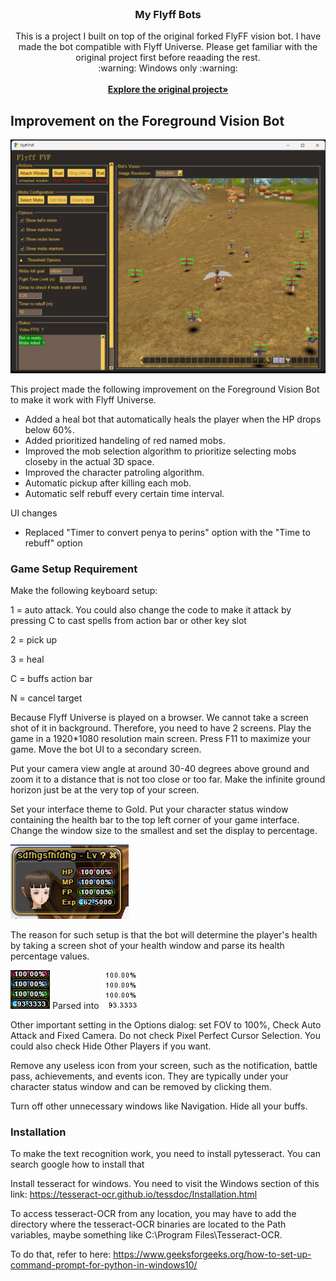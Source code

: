 <br />
<p align="center">
  <h3 align="center">My Flyff Bots</h3>

  <p align="center">
	This is a project I built on top of the original forked FlyFF vision bot. I have made the bot compatible with Flyff Universe.
	Please get familiar with the original project first before reaading the rest.
	<br />
	:warning: Windows only :warning:
    <br />
	<br />
    <a href="https://github.com/xandao-dev/flyff-bots"><strong>Explore the original project»</strong></a>
    <br />
  </p>
</p>

## Improvement on the Foreground Vision Bot

<img src="foreground_vision_bot/docs/newUI.png" alt="Flyff bot">

This project made the following improvement on the  Foreground Vision Bot to make it work with Flyff Universe. 
* Added a heal bot that automatically heals the player when the HP drops below 60%.
* Added prioritized handeling of red named mobs.
* Improved the mob selection algorithm to prioritize selecting mobs closeby in the actual 3D space.
* Improved the character patroling algorithm.
* Automatic pickup after killing each mob.
* Automatic self rebuff every certain time interval.
  
UI changes
* Replaced "Timer to convert penya to perins" option with the "Time to rebuff" option

### Game Setup Requirement
Make the following keyboard setup:

1 = auto attack. You could also change the code to make it attack by pressing C to cast spells from action bar or other key slot

2 = pick up

3 = heal

C = buffs action bar

N = cancel target

Because Flyff Universe is played on a browser. We cannot take a screen shot of it in background. Therefore, you need to have 2 screens. Play the game in a 1920*1080 resolution main screen. Press F11 to maximize your game. Move the bot UI to a secondary screen.

Put your camera view angle at around 30-40 degrees above ground and zoom it to a distance that is not too close or too far. Make the infinite ground horizon just be at the very top of your screen.

Set your interface theme to Gold. Put your character status window containing the health bar to the top left corner of your game interface. Change the window size to the smallest and set the display to percentage.

<img src="foreground_vision_bot/docs/Health_Window_Example.png" alt="Flyff bot">

The reason for such setup is that the bot will determine the player's health by taking a screen shot of your health window and parse its health percentage values.

<img src="foreground_vision_bot/docs/HealthBar_original.png" alt="Flyff bot">   Parsed into        <img src="foreground_vision_bot/docs/HealthBar_processed.png" alt="Flyff bot">

Other important setting in the Options dialog: set FOV to 100%, Check Auto Attack and Fixed Camera. Do not check Pixel Perfect Cursor Selection. You could also check Hide Other Players if you want.

Remove any useless icon from your screen, such as the notification, battle pass, achievements, and events icon. They are typically under your character status window and can be removed by clicking them. 

Turn off other unnecessary windows like Navigation. Hide all your buffs.

### Installation

To make the text recognition work, you need to install pytesseract. You can search google how to install that

Install tesseract for windows. You need to visit the Windows section of this link:
https://tesseract-ocr.github.io/tessdoc/Installation.html

To access tesseract-OCR from any location, you may have to add the directory where the tesseract-OCR binaries are located to the Path variables, maybe something like C:\Program Files\Tesseract-OCR.

To do that, refer to here: https://www.geeksforgeeks.org/how-to-set-up-command-prompt-for-python-in-windows10/
